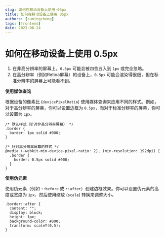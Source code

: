 ```yaml
---
slug: 如何在移动设备上使用-05px
title: 如何在移动设备上使用 05px
authors: [sumingcheng]
tags: [frontend]
date: 2023-08-24
---
```


# 如何在移动设备上使用 0.5px



 



1. 在非高分辨率的屏幕上，`0.5px` 可能会被四舍五入到 `1px` 或完全忽略。
2. 在高分辨率（例如Retina屏幕）的设备上，`0.5px` 可能会渲染得很细，但在标准分辨率的屏幕上可能看不到。

**使用媒体查询**

根据设备的像素比 (`devicePixelRatio`) 使用媒体查询来应用不同的样式。例如，对于高分辨率的屏幕，你可以设置边框为 `0.5px`，而对于标准分辨率的屏幕，你可以设置为 `1px`。

```
/* 默认样式（针对非高分辨率屏幕） */
.border {
  border: 1px solid #000;
}

/* 针对高分辨率屏幕的样式 */
@media (-webkit-min-device-pixel-ratio: 2), (min-resolution: 192dpi) {
  .border {
    border: 0.5px solid #000;
  }
}
```

**使用伪元素**

使用伪元素（例如 `::before` 或 `::after`）创建边框效果。你可以设置伪元素的高度或宽度为 `1px`，然后使用缩放 (`scale`) 转换来调整大小。

```
.border::after {
  content: "";
  display: block;
  height: 1px;
  background-color: #000;
  transform: scaleY(0.5);
}
```